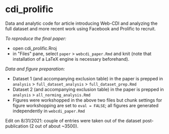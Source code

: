 # cdi_prolific
Data and analytic code for article introducing Web-CDI and analyzing the full dataset and more recent work using Facebook and Prolific to recruit.

*To reproduce the final paper:*
- open cdi_prolific.Rroj
- in "Files" pane, select `paper` > `webcdi_paper.Rmd` and knit (note that installation of a LaTeX engine is necessary beforehand). 

*Data and figure preparation:*
- Dataset 1 (and accompanying exclusion table) in the paper is prepped in `analysis` > `full_dataset_analysis` > `full_dataset_prep.Rmd`
- Dataset 2 (and accompanying exclusion table) in the paper is prepped in `analysis` > `all_norming_analysis.Rmd`
- Figures were workshopped in the above two files but chunk settings for figure workshopping are set to `eval = FALSE`; all figures are generated independently in `webcdi_paper.Rmd`

Edit on 8/31/2021: couple of entries were taken out of the dataset post-publication (2 out of about ~3500).
